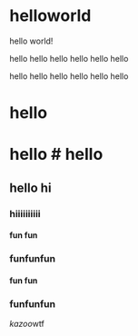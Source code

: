 # helloworld
hello world!

hello hello hello hello hello hello 

hello hello hello hello hello hello 

# hello 
# hello # hello 


## hello hi


### hiiiiiiiiii


#### fun fun 
### funfunfun


#### fun fun 
### funfunfun

*kazoo*wtf
